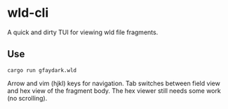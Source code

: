wld-cli
=======

A quick and dirty TUI for viewing wld file fragments.

## Use
```
cargo run gfaydark.wld
```

Arrow and vim (hjkl) keys for navigation. Tab switches between field view and hex view of the fragment body. The hex viewer still needs some work (no scrolling).
